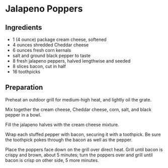 # Jalapeno Poppers

## Ingredients

- 1 (4 ounce) package cream cheese, softened
- 4 ounces shredded Cheddar cheese
- 6 ounces fresh corn kernals
- salt and ground black pepper to taste
- 8 fresh jalapeno peppers, halved lengthwise and seeded
- 8 slices bacon, cut in half
- 16 toothpicks

## Preparation

Preheat an outdoor grill for medium-high heat, and lightly oil the grate.

Mix together the cream cheese, Cheddar cheese, corn, salt, and black pepper in a bowl.

Fill the jalapeno halves with the cream cheese mixture.

Wrap each stuffed pepper with bacon, securing it with a toothpick. Be sure the toothpick pokes through the bacon as well as the pepper.

Place the poppers face down on the grill over direct heat. Grill until bacon is crispy and brown, about 5 minutes; turn the poppers over and grill until bacon is crisp on other side, 5 more minutes.